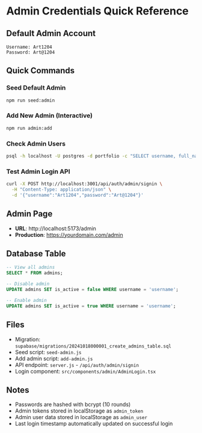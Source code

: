 # Admin Credentials Quick Reference

## Default Admin Account

```
Username: Art1204
Password: Art@1204
```

## Quick Commands

### Seed Default Admin
```bash
npm run seed:admin
```

### Add New Admin (Interactive)
```bash
npm run admin:add
```

### Check Admin Users
```bash
psql -h localhost -U postgres -d portfolio -c "SELECT username, full_name, is_active, last_login FROM admins;"
```

### Test Admin Login API
```bash
curl -X POST http://localhost:3001/api/auth/admin/signin \
  -H "Content-Type: application/json" \
  -d '{"username":"Art1204","password":"Art@1204"}'
```

## Admin Page
- **URL**: http://localhost:5173/admin
- **Production**: https://yourdomain.com/admin

## Database Table
```sql
-- View all admins
SELECT * FROM admins;

-- Disable admin
UPDATE admins SET is_active = false WHERE username = 'username';

-- Enable admin
UPDATE admins SET is_active = true WHERE username = 'username';
```

## Files
- Migration: `supabase/migrations/20241018000001_create_admins_table.sql`
- Seed script: `seed-admin.js`
- Add admin script: `add-admin.js`
- API endpoint: `server.js` - `/api/auth/admin/signin`
- Login component: `src/components/admin/AdminLogin.tsx`

## Notes
- Passwords are hashed with bcrypt (10 rounds)
- Admin tokens stored in localStorage as `admin_token`
- Admin user data stored in localStorage as `admin_user`
- Last login timestamp automatically updated on successful login
